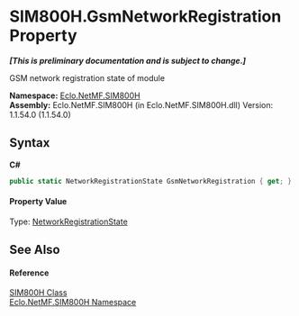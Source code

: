 # SIM800H.GsmNetworkRegistration Property 
 _**\[This is preliminary documentation and is subject to change.\]**_

GSM network registration state of module

**Namespace:**&nbsp;<a href="N_Eclo_NetMF_SIM800H">Eclo.NetMF.SIM800H</a><br />**Assembly:**&nbsp;Eclo.NetMF.SIM800H (in Eclo.NetMF.SIM800H.dll) Version: 1.1.54.0 (1.1.54.0)

## Syntax

**C#**<br />
``` C#
public static NetworkRegistrationState GsmNetworkRegistration { get; }
```


#### Property Value
Type: <a href="T_Eclo_NetMF_SIM800H_NetworkRegistrationState">NetworkRegistrationState</a>

## See Also


#### Reference
<a href="T_Eclo_NetMF_SIM800H_SIM800H">SIM800H Class</a><br /><a href="N_Eclo_NetMF_SIM800H">Eclo.NetMF.SIM800H Namespace</a><br />